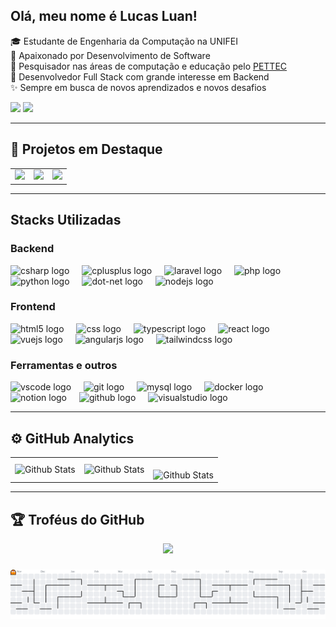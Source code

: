 ## Olá, meu nome é Lucas Luan!

🎓 Estudante de Engenharia da Computação na UNIFEI  
💖 Apaixonado por Desenvolvimento de Software   
🔬 Pesquisador nas áreas de computação e educação pelo [PETTEC](https://www.instagram.com/pettec_unifei/)  
🚀 Desenvolvedor Full Stack com grande interesse em Backend  
✨ Sempre em busca de novos aprendizados e novos desafios  

<div>
  <a href="https://mail.google.com/mail/u/0/?fs=1&tf=cm&source=mailto&to=lucbarbosa226@gmail.com" alt="Email" target="_blank">
  <img src="https://img.shields.io/badge/-Gmail-FF0000?style=flat-square&labelColor=FF0000&logo=gmail&logoColor=white&link=LINK-DO-SEU-EMAIL" style="height: 25px;" /></a>
  <a href="https://linkedin.com/in/lucaslbbarbosa/" alt="Linkedin">
  <img src="https://img.shields.io/badge/-Linkedin-0e76a8?style=flat-square&logo=Linkedin&logoColor=white" style="height: 25px;" /></a>
</div>

---

## 🚀 Projetos em Destaque

<table align="center">
  <tr>
    <td>
      <a href="https://github.com/luc-llb/challenges_BairesDev">
        <img width="400px" src="https://github-readme-stats.vercel.app/api/pin/?username=luc-llb&repo=challenges_BairesDev&theme=dark&hide_border=false" />
      </a>
    </td>
    <td>
      <a href="https://github.com/luc-llb/scraping-espn">
        <img width="400px" src="https://github-readme-stats.vercel.app/api/pin/?username=luc-llb&repo=scraping-espn&theme=dark&hide_border=false" />
      </a>
    </td> <!-- Espaçamento -->
    <td>
      <a href="https://github.com/luc-llb/expense_control">
        <img width="400px" src="https://github-readme-stats.vercel.app/api/pin/?username=luc-llb&repo=expense_control&theme=dark&hide_border=false" />
      </a>
    </td>
  </tr>
</table>

---

## Stacks Utilizadas

### Backend
<div>
  <img src="https://cdn.jsdelivr.net/gh/devicons/devicon/icons/csharp/csharp-original.svg" height="40" alt="csharp logo"  />
  <img width="12" />
  <img src="https://cdn.jsdelivr.net/gh/devicons/devicon/icons/cplusplus/cplusplus-original.svg" height="40" alt="cplusplus logo"  />
  <img width="12" />
  <img src="https://cdn.jsdelivr.net/gh/devicons/devicon/icons/laravel/laravel-original.svg" height="40" alt="laravel logo"  />
  <img width="12" />
  <img src="https://cdn.jsdelivr.net/gh/devicons/devicon/icons/php/php-original.svg" height="40" alt="php logo"  />
  <img width="12" />
  <img src="https://cdn.jsdelivr.net/gh/devicons/devicon/icons/python/python-original.svg" height="40" alt="python logo"  />
  <img width="12" />
  <img src="https://cdn.jsdelivr.net/gh/devicons/devicon/icons/dot-net/dot-net-original.svg" height="40" alt="dot-net logo"  />
  <img width="12" />
  <img src="https://cdn.jsdelivr.net/gh/devicons/devicon/icons/nodejs/nodejs-original.svg" height="40" alt="nodejs logo"  />
  <img width="12" />
</div>

### Frontend
<div>
  <img src="https://cdn.jsdelivr.net/gh/devicons/devicon/icons/html5/html5-original.svg" height="40" alt="html5 logo"  />
  <img width="12" />
  <img src="https://cdn.jsdelivr.net/gh/devicons/devicon/icons/css3/css3-original.svg" height="40" alt="css logo"  />
  <img width="12" />
  <img src="https://cdn.jsdelivr.net/gh/devicons/devicon/icons/typescript/typescript-original.svg" height="40" alt="typescript logo"  />
  <img width="12" />
  <img src="https://cdn.jsdelivr.net/gh/devicons/devicon/icons/react/react-original.svg" height="40" alt="react logo"  />
  <img width="12" />
  <img src="https://cdn.jsdelivr.net/gh/devicons/devicon/icons/vuejs/vuejs-original.svg" height="40" alt="vuejs logo"  />
  <img width="12" />
  <img src="https://cdn.jsdelivr.net/gh/devicons/devicon/icons/angularjs/angularjs-original.svg" height="40" alt="angularjs logo"  />
  <img width="12" />
  <img src="https://cdn.simpleicons.org/tailwindcss/06B6D4" height="40" alt="tailwindcss logo"  />
</div>

### Ferramentas e outros
<div>
  <img src="https://cdn.jsdelivr.net/gh/devicons/devicon/icons/vscode/vscode-original.svg" height="40" alt="vscode logo"  />
  <img width="12" />
  <img src="https://cdn.jsdelivr.net/gh/devicons/devicon/icons/git/git-original.svg" height="40" alt="git logo"  />
  <img width="12" />
  <img src="https://cdn.jsdelivr.net/gh/devicons/devicon/icons/mysql/mysql-original.svg" height="40" alt="mysql logo"  />
  <img width="12" />
  <img src="https://cdn.jsdelivr.net/gh/devicons/devicon/icons/docker/docker-original.svg" height="40" alt="docker logo"  />
  <img width="12" />
  <img src="https://cdn.jsdelivr.net/gh/devicons/devicon/icons/notion/notion-original.svg" height="40" alt="notion logo"  />
  <img width="12" />
  <img src="https://cdn.jsdelivr.net/gh/devicons/devicon/icons/github/github-original.svg" height="40" alt="github logo"  />
  <img width="12" />
  <img src="https://cdn.jsdelivr.net/gh/devicons/devicon/icons/visualstudio/visualstudio-plain.svg" height="40" alt="visualstudio logo"  />
</div>


---
<!--
  Esse trecho foi feito baseado no código: https://github.com/iuricode/readme-template/blob/main/perfil/exemplo-07.md
-->
## ⚙️ GitHub Analytics 

<table>
  <tr>
    <td>
      <img
        align="left"
        src="https://github-readme-stats.vercel.app/api?username=luc-llb&theme=dark&hide_border=false"
        alt="Github Stats"
      />
    </td>
    <td>
      <img
        align="left"
        src="https://github-readme-stats.vercel.app/api/top-langs/?username=luc-llb&theme=dark&hide_border=false&include_all_commits=true&count_private=true&layout=compact"
        alt="Github Stats"
      />
    </td>
    <td>
      <br />
      <img
        align="left"
        src="https://github-readme-streak-stats.herokuapp.com/?user=luc-llb&theme=dark&hide_border=false"
        alt="Github Stats"
      />
    </td>
  </tr>
</table>

--- 

## 🏆 Troféus do GitHub 

<p align="center">
  <a
    href="https://github.com/ryo-ma/github-profile-trophy"
    title="repositório de troféus"
  >
    <img
      width="800"
      src="https://github-profile-trophy.vercel.app/?username=luc-llb&column=8&theme=darkhub&no-frame=true&no-bg=true&rank=-?"
    />
  </a>
</p>

###

<picture>
  <source media="(prefers-color-scheme: dark)" srcset="https://raw.githubusercontent.com/luc-llb/luc-llb/output/pacman-contribution-graph-dark.svg">
  <source media="(prefers-color-scheme: light)" srcset="https://raw.githubusercontent.com/luc-llb/luc-llb/output/pacman-contribution-graph.svg">
  <img alt="pacman contribution graph" src="https://raw.githubusercontent.com/luc-llb/luc-llb/output/pacman-contribution-graph.svg">
</picture>